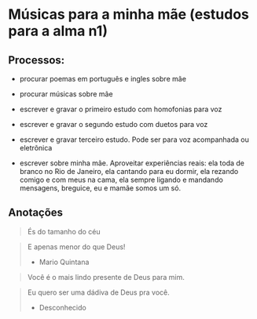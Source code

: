 # Músicas para a minha mãe (estudos para a alma n1)

## Processos:

- procurar poemas em português e ingles sobre mãe

- procurar músicas sobre mãe

- escrever e gravar o primeiro estudo com homofonias para voz

- escrever e gravar o segundo estudo com duetos para voz

- escrever e gravar terceiro estudo. 
Pode ser para voz acompanhada ou eletrõnica

- escrever sobre minha mãe.
Aproveitar experiências reais:
ela toda de branco no Rio de Janeiro,
ela cantando para eu dormir,
ela rezando comigo e com meus na cama,
ela sempre ligando e mandando mensagens,
breguice,
eu e mamãe somos um só.

## Anotações

> És do tamanho do céu

> E apenas menor do que Deus!
> - Mario Quintana

> Você é o mais lindo presente de Deus para mim.

> Eu quero ser uma dádiva de Deus pra você.
> - Desconhecido
